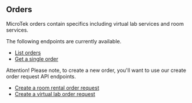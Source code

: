 ## Orders

MicroTek orders contain specifics including virtual lab services and room services.

The following endpoints are currently available.

- [List orders](#client-api-orders-list-orders)
- [Get a single order](#client-api-orders-get-a-single-order)

<aside class="notice">
  Attention!  Please note, to create a new order, you'll want to use our create order request API endpoints.
  <ul>
    <li><a href="#client-api-order-requests-create-a-room-rental-order-request">Create a room rental order request</a></li>
    <li><a href="#client-api-order-requests-create-a-virtual-lab-order-request">Create a virtual lab order request</a></li>
  </ul>
</aside>